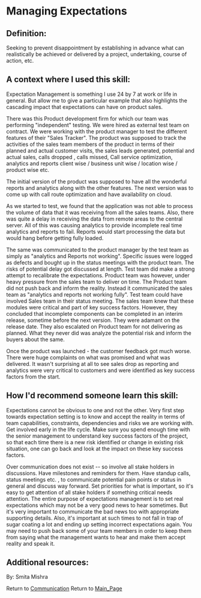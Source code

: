 Managing Expectations
=====================

## Definition:

Seeking to prevent disappointment by establishing in advance what can realistically be achieved or delivered by a project, undertaking, course of action, etc.

## A context where I used this skill:

Expectation Management is something I use 24 by 7 at work or life in general.
But allow me to give a particular example that also highlights the cascading impact that expectations can have on product sales.

There was this Product development firm for which our team was performing "independent" testing.
We were hired as external test team on contract.
We were working with the product manager to test the different features of their "Sales Tracker".
The product was supposed to track the activities of the sales team members of the product in terms of their planned and actual customer visits, the sales leads generated, potential and actual sales, calls dropped , calls missed, Call service optimization, analytics and reports client wise / business unit wise / location wise / product wise etc.

The initial version of the product was supposed to have all the wonderful reports and analytics along with the other features.
The next version was to come up with call route optimization and have availability on cloud.

As we started to test, we found that the application was not able to process the volume of data that it was receiving from all the sales teams.
Also, there was quite a delay in receiving the data from remote areas to the central server.
All of this was causing analytics to provide incomplete real time analytics and reports to fail.
Reports would start processing the data but would hang before getting fully loaded.

The same was communicated to the product manager by the test team as simply as "analytics and Reports not working".
Specific issues were logged as defects and bought up in the status meetings with the product team.
The risks of potential delay got discussed at length.
Test team did make a strong attempt to recalibrate the expectations.
Product team was however, under heavy pressure from the sales team to deliver on time.
The Product team did not push back and inform the reality.
Instead it communicated the sales team as "analytics and reports not working fully".
Test team could have involved Sales team in their status meeting.
The sales team knew that these modules were critical and part of key success factors.
However, they concluded that incomplete components can be completed in an interim release, sometime before the next version.
They were adamant on the release date.
They also escalated on Product team for not delivering as planned.
What they never did was analyze the potential risk and inform the buyers about the same.

Once the product was launched - the customer feedback got much worse.
There were huge complaints on what was promised and what was delivered.
It wasn't surprising at all to see sales drop as reporting and analytics were very critical to customers and were identified as key success factors from the start.

## How I\'d recommend someone learn this skill:

Expectations cannot be obvious to one and not the other.
Very first step towards expectation setting is to know and accept the reality in terms of team capabilities, constraints, dependencies and risks we are working with.
Get involved early in the life cycle.
Make sure you spend enough time with the senior management to understand key success factors of the project, so that each time there is a new risk identified or change in existing risk situation, one can go back and look at the impact on these key success factors.

Over communication does not exist -- so involve all stake holders in discussions.
Have milestones and reminders for them.
Have standup calls, status meetings etc.
, to communicate potential pain points or status in general and discuss way forward.
Set priorities for what is important, so it's easy to get attention of all stake holders if something critical needs attention.
The entire purpose of expectations management is to set real expectations which may not be a very good news to hear sometimes.
But it's very important to communicate the bad news too with appropriate supporting details.
Also, it's important at such times to not fall in trap of sugar coating a lot and ending up setting incorrect expectations again.
You may need to push back some of your team members in order to keep them from saying what the management wants to hear and make them accept reality and speak it.

## Additional resources:

By: Smita Mishra

Return to [Communication](Communication.html?title=Communication "Communication")
Return to [Main\_Page](Main_Page.html?title=Main_Page "Main Page")
